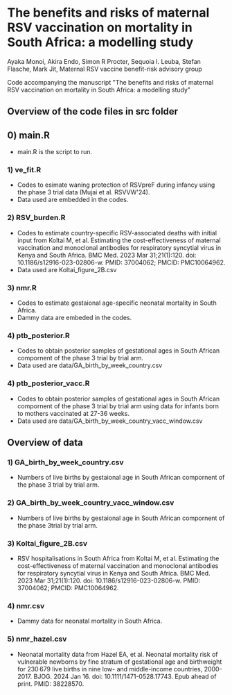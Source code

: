 # The benefits and risks of maternal RSV vaccination on mortality in South Africa: a modelling study
Ayaka Monoi, Akira Endo,  Simon R Procter, Sequoia I. Leuba, Stefan Flasche,  Mark Jit, Maternal RSV vaccine benefit-risk advisory group

Code accompanying the manuscript "The benefits and risks of maternal RSV vaccination on mortality in South Africa: a modelling study"

## Overview of the code files in src folder

## 0) main.R
* main.R is the script to run.

### 1) ve_fit.R
* Codes to esimate waning protection of RSVpreF during infancy using the phase 3 trial data (Mujai et al. RSVVW'24).
* Data used are embedded in the codes.

### 2) RSV_burden.R
*  Codes to estimate country-specific RSV-associated deaths with initial input from Koltai M, et al. Estimating the cost-effectiveness of maternal vaccination and monoclonal antibodies for respiratory syncytial virus in Kenya and South Africa. BMC Med. 2023 Mar 31;21(1):120. doi: 10.1186/s12916-023-02806-w. PMID: 37004062; PMCID: PMC10064962.
*  Data used are Koltai_figure_2B.csv

### 3) nmr.R
* Codes to estimate gestaional age-specific neonatal mortality in South Africa.
* Dammy data are embeded in the codes.

### 4) ptb_posterior.R
* Codes to obtain posterior samples of gestational ages in South African compornent of the phase 3 trial by trial arm.
* Data used are data/GA_birth_by_week_country.csv

### 4) ptb_posterior_vacc.R
* Codes to obtain posterior samples of gestational ages in South African compornent of the phase 3 trial by trial arm using data for infants born to mothers vaccinated at 27-36 weeks.
* Data used are data/GA_birth_by_week_country_vacc_window.csv

## Overview of data

### 1) GA_birth_by_week_country.csv
* Numbers of live births by gestaional age in South African compornent of the phase 3 trial by trial arm.

### 2) GA_birth_by_week_country_vacc_window.csv
* Numbers of live births by gestaional age in South African compornent of the phase 3trial by trial arm.

### 3) Koltai_figure_2B.csv
* RSV hospitalisations in South Africa from Koltai M, et al. Estimating the cost-effectiveness of maternal vaccination and monoclonal antibodies for respiratory syncytial virus in Kenya and South Africa. BMC Med. 2023 Mar 31;21(1):120. doi: 10.1186/s12916-023-02806-w. PMID: 37004062; PMCID: PMC10064962.

### 4) nmr.csv
* Dammy data for neonatal mortality in South Africa.

### 5) nmr_hazel.csv
* Neonatal mortality data from Hazel EA, et al. Neonatal mortality risk of vulnerable newborns by fine stratum of gestational age and birthweight for 230 679 live births in nine low- and middle-income countries, 2000-2017. BJOG. 2024 Jan 16. doi: 10.1111/1471-0528.17743. Epub ahead of print. PMID: 38228570.
